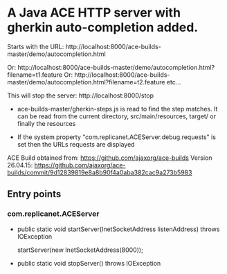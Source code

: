 # A Java ACE HTTP server with gherkin auto-completion added.

Starts with the URL: http://localhost:8000/ace-builds-master/demo/autocompletion.html

Or: http://localhost:8000/ace-builds-master/demo/autocompletion.html?filename=t1.feature
Or: http://localhost:8000/ace-builds-master/demo/autocompletion.html?filename=t2.feature
etc...


This will stop the server: http://localhost:8000/stop

* ace-builds-master/gherkin-steps.js is read to find the step matches.
    It can be read from the current directory, src/main/resources, target/ or finally the resources

* If the system property "com.replicanet.ACEServer.debug.requests" is set then the URLs requests are displayed

ACE Build obtained from: https://github.com/ajaxorg/ace-builds
Version 26.04.15: https://github.com/ajaxorg/ace-builds/commit/9d12839819e8a8b90f4a0aba382cac9a273b5983


## Entry points

### com.replicanet.ACEServer

* public static void startServer(InetSocketAddress listenAddress) throws IOException

    startServer(new InetSocketAddress(8000));

* public static void stopServer() throws IOException
